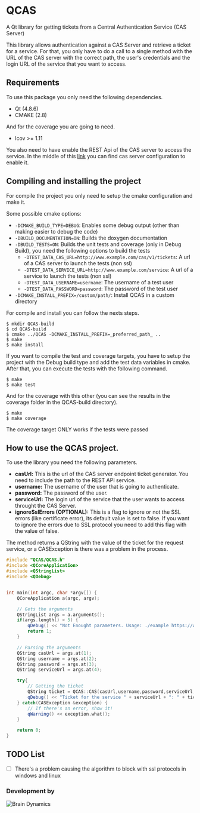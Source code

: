 # QCAS
A Qt library for getting tickets from a Central Authentication Service (CAS Server)

This library allows authentication against a CAS Server and retrieve a ticket for a service. For that, you only have to do a call to a single method with the URL of the CAS server with the correct path, the user's credentials and the login URL of the service that you want to access.

## Requirements

To use this package you only need the following dependencies.

* Qt (4.8.6)
* CMAKE (2.8)

And for the coverage you are going to need.

* lcov >= 1.11


You also need to have enable the REST Api of the CAS server to access the service. In the middle of this [link](http://jasig.github.io/cas/4.0.x/protocol/REST-Protocol.html) you can find cas server configuration to enable it.

## Compiling and installing the project

For compile the project you only need to setup the cmake configuration and make it.

Some possible cmake options:

  - `-DCMAKE_BUILD_TYPE=DEBUG`: Enables some debug output (other than making easier to debug the code)
  - `-DBUILD_DOCUMENTATION=ON`: Builds the doxygen documentation     
  - `-DBUILD_TESTS=ON`: Builds the unit tests and coverage (only in Debug Build), you need the following options to build the tests
	  - `-DTEST_DATA_CAS_URL=http://www.example.com/cas/v1/tickets`: A url of a CAS server to launch the tests (non ssl)
	  - `-DTEST_DATA_SERVICE_URL=http://www.example.com/service`: A url of a service to launch the tests (non ssl)
	  - `-DTEST_DATA_USERNAME=username`: The username of a test user
	  - `-DTEST_DATA_PASSWORD=password`: The password of the test user
  - `-DCMAKE_INSTALL_PREFIX=/custom/path/`: Install QCAS in a custom directory

For compile and install you can follow the nexts steps.

~~~shell
$ mkdir QCAS-build
$ cd QCAS-build
$ cmake ../QCAS -DCMAKE_INSTALL_PREFIX=_preferred_path_ ..
$ make
$ make install
~~~
If you want to compile the test and coverage targets, you have to setup the project with the Debug build type and add the test data variables in cmake. After that, you can execute the tests with the following command.

~~~shell
$ make
$ make test
~~~
And for the coverage with this other (you can see the results in the coverage folder in the QCAS-build directory).

~~~shell
$ make
$ make coverage
~~~
The coverage target ONLY works if the tests were passed

## How to use the QCAS project.

To use the library you need the following parameters.

* **casUrl:** This is the url of the CAS server endpoint ticket generator. You need to include the path to the REST API service.
* **username:** The username of the user that is going to authenticate.
* **password:** The password of the user.
* **serviceUrl:** The login url of the service that the user wants to access throught the CAS Server.
* **ignoreSslErrors (OPTIONAL):** This is a flag to ignore or not the SSL errors (like certificate error), its default value is set to false. If you want to ignore the errors due to SSL protocol you need to add this flag with the value of false.

The method returns a QString with the value of the ticket for the request service, or a CASException is there was a problem in the process.

~~~cpp
#include "QCAS/QCAS.h"
#include <QCoreApplication>
#include <QStringList>
#include <QDebug>


int main(int argc, char *argv[]) {
    QCoreApplication a(argc, argv);

    // Gets the arguments
    QStringList args = a.arguments();
    if(args.length() < 5) {
        qDebug() << "Not Enought parameters. Usage: ./example https://www.example.com/cas/v1/tickets user password https://www.example.com/service ";
        return 1;
    }

    // Parsing the arguments
    QString casUrl = args.at(1);
    QString username = args.at(2);
    QString password = args.at(3);
    QString serviceUrl = args.at(4);

    try{
        // Getting the ticket
        QString ticket = QCAS::CAS(casUrl,username,password,serviceUrl,true);
        qDebug() << "Ticket for the service " + serviceUrl + ": " + ticket;
    } catch(CASException &exception) {
        // If there's an error, show it!
        qWarning() << exception.what();
    }

    return 0;
}
~~~

## TODO List

- [ ] There's a problem causing the algorithm to block with ssl protocols in windows and linux


### Development by
![Brain Dynamics](http://www.brain-dynamics.es/images/bdync.png)
